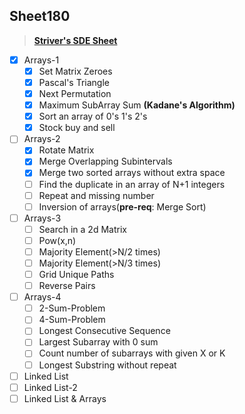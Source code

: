 ## Sheet180

> **[Striver's SDE Sheet](https://takeuforward.org/interviews/strivers-sde-sheet-top-coding-interview-problems/)**

- [x] Arrays-1
  - [x] Set Matrix Zeroes
  - [x] Pascal's Triangle
  - [x] Next Permutation 
  - [x] Maximum SubArray Sum **(Kadane's Algorithm)**
  - [x] Sort an array of 0's 1's 2's
  - [x] Stock buy and sell 

- [ ] Arrays-2
  - [x] Rotate Matrix
  - [x] Merge Overlapping Subintervals
  - [x] Merge two sorted arrays without extra space
  - [ ] Find the duplicate in an array of N+1 integers
  - [ ] Repeat and missing number
  - [ ] Inversion of arrays(**pre-req**: Merge Sort)
- [ ] Arrays-3
  - [ ] Search in a 2d Matrix
  - [ ] Pow(x,n)
  - [ ] Majority Element(>N/2 times)
  - [ ] Majority Element(>N/3 times)
  - [ ] Grid Unique Paths
  - [ ] Reverse Pairs
- [ ] Arrays-4
  - [ ] 2-Sum-Problem
  - [ ] 4-Sum-Problem
  - [ ] Longest Consecutive Sequence
  - [ ] Largest Subarray with 0 sum
  - [ ] Count number of subarrays with given X or K
  - [ ] Longest Substring without repeat
- [ ] Linked List
- [ ] Linked List-2
- [ ] Linked List & Arrays
